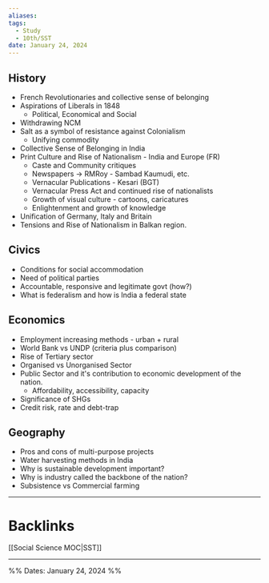 ```yaml
---
aliases: 
tags:
  - Study
  - 10th/SST
date: January 24, 2024
---
```

## History
- French Revolutionaries and collective sense of belonging
- Aspirations of Liberals in 1848
	- Political, Economical and Social
- Withdrawing NCM
- Salt as a symbol of resistance against Colonialism
	- Unifying commodity
- Collective Sense of Belonging in India
- Print Culture and Rise of Nationalism - India and Europe (FR)
	- Caste and Community critiques
	- Newspapers -> RMRoy - Sambad Kaumudi, etc.
	- Vernacular Publications - Kesari (BGT)
	- Vernacular Press Act and continued rise of nationalists
	- Growth of visual culture - cartoons, caricatures
	- Enlightenment and growth of knowledge
- Unification of Germany, Italy and Britain
- Tensions and Rise of Nationalism in Balkan region.
## Civics
- Conditions for social accommodation
- Need of political parties
- Accountable, responsive and legitimate govt (how?)
- What is federalism and how is India a federal state
## Economics
- Employment increasing methods - urban + rural
- World Bank vs UNDP (criteria plus comparison)
- Rise of Tertiary sector
- Organised vs Unorganised Sector
- Public Sector and it's contribution to economic development of the nation.
	- Affordability, accessibility, capacity
- Significance of SHGs
- Credit risk, rate and debt-trap
## Geography
- Pros and cons of multi-purpose projects
- Water harvesting methods in India
- Why is sustainable development important?
- Why is industry called the backbone of the nation?
- Subsistence vs Commercial farming

---
# Backlinks
[[Social Science MOC|SST]]

---

%%
Dates: January 24, 2024
%%